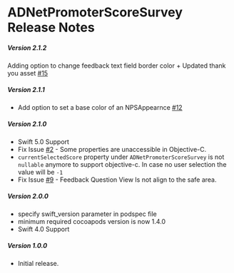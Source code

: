 # ADNetPromoterScoreSurvey Release Notes

##### Version 2.1.2
Adding option to change feedback text field border color + Updated thank you asset [#15](https://github.com/Autodesk/ADNetPromoterScoreSurvey-iOS/pull/15) 

##### Version 2.1.1
* Add option to set a base color of an NPSAppearnce [#12](https://github.com/Autodesk/ADNetPromoterScoreSurvey-iOS/pull/12) 

##### Version 2.1.0
* Swift 5.0 Support
* Fix Issue [#2](https://github.com/Autodesk/ADNetPromoterScoreSurvey-iOS/issues/2) - Some properties are unaccessible in Objective-C.
* `currentSelectedScore` property under `ADNetPromoterScoreSurvey` is not `nullable` anymore to support objective-c. In case no user selection the value will be `-1`
* Fix Issue [#9](https://github.com/Autodesk/ADNetPromoterScoreSurvey-iOS/issues/9) - Feedback Question View Is not align to the safe area.


##### Version 2.0.0
* specify swift_version parameter in podspec file
* minimum required cocoapods version is now 1.4.0
* Swift 4.0 Support

##### Version 1.0.0
* Initial release.
